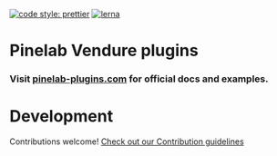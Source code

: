 [![code style: prettier](https://img.shields.io/badge/code_style-prettier-ff69b4.svg)](https://github.com/prettier/prettier)
[![lerna](https://img.shields.io/badge/maintained%20with-lerna-cc00ff.svg)](https://lerna.js.org/)

# Pinelab Vendure plugins

### Visit [pinelab-plugins.com](https://pinelab-plugins.com/) for official docs and examples.

# Development

Contributions welcome! [Check out our Contribution guidelines](./CONTRIBUTING.md)

